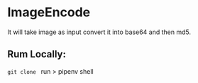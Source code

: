 # ImageEncode
It will take image as input convert it into base64 and then md5.
## Rum Locally:
 <code>git clone </code> 
  run > pipenv shell
